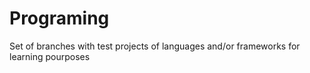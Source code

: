 # Programing
Set of branches with test projects of languages and/or frameworks for learning pourposes

